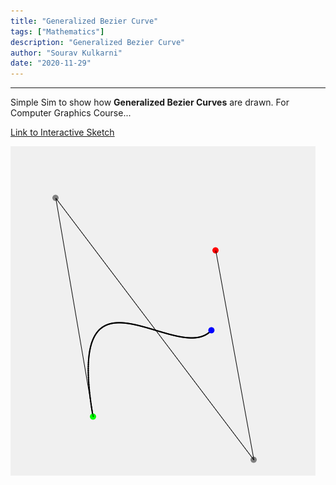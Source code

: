 ```yaml
---
title: "Generalized Bezier Curve"
tags: ["Mathematics"]
description: "Generalized Bezier Curve"
author: "Sourav Kulkarni"
date: "2020-11-29"
---
```


---
Simple Sim to show how **Generalized Bezier Curves** are drawn. For Computer Graphics Course...

<a href="https://souruly.github.io/P5-Playground/Generalized_Bezier/" target="_blank">Link to Interactive Sketch</a>

![Screenshot](./screenshot.png)